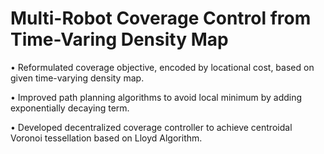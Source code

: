 # Multi-Robot Coverage Control from Time-Varing Density Map

• Reformulated coverage objective, encoded by locational cost, based on given time-varying density map.

• Improved path planning algorithms to avoid local minimum by adding exponentially decaying term.

• Developed decentralized coverage controller to achieve centroidal Voronoi tessellation based on Lloyd Algorithm.
